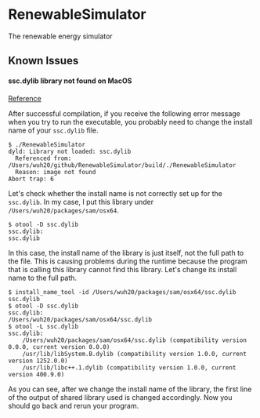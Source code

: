 # RenewableSimulator
The renewable energy simulator

## Known Issues

#### ssc.dylib library not found on MacOS

[Reference](http://log.zyxar.com/blog/2012/03/10/install-name-on-os-x/)

After successful compilation, if you receive the following error message when you try to run the executable, you probably need to change the install name of your `ssc.dylib` file.

```
$ ./RenewableSimulator 
dyld: Library not loaded: ssc.dylib
  Referenced from: /Users/wuh20/github/RenewableSimulator/build/./RenewableSimulator
  Reason: image not found
Abort trap: 6
```


Let's check whether the install name is not correctly set up for the `ssc.dylib`. In my case, I put this library under `/Users/wuh20/packages/sam/osx64`.

```
$ otool -D ssc.dylib 
ssc.dylib:
ssc.dylib
```

In this case, the install name of the library is just itself, not the full path to the file. This is causing problems during the runtime because the program that is calling this library cannot find this library. Let's change its install name to the full path.

```
$ install_name_tool -id /Users/wuh20/packages/sam/osx64/ssc.dylib ssc.dylib 
$ otool -D ssc.dylib 
ssc.dylib:
/Users/wuh20/packages/sam/osx64/ssc.dylib
$ otool -L ssc.dylib 
ssc.dylib:
	/Users/wuh20/packages/sam/osx64/ssc.dylib (compatibility version 0.0.0, current version 0.0.0)
	/usr/lib/libSystem.B.dylib (compatibility version 1.0.0, current version 1252.0.0)
	/usr/lib/libc++.1.dylib (compatibility version 1.0.0, current version 400.9.0)
```

As you can see, after we change the install name of the library, the first line of the output of shared library used is changed accordingly. Now you should go back and rerun your program.
